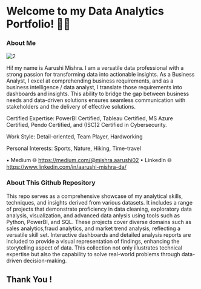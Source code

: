 # Welcome to my Data Analytics Portfolio! 🙋‍♀️

### About Me 

![2](https://github.com/aarushi50/Portfolio-Projects/assets/35843318/35de48b0-544b-48e7-9102-d031d880fe99)

Hi! my name is Aarushi Mishra. I am a versatile data professional with a strong passion for transforming data into actionable insights. As a Business Analyst, I excel at comprehending business requirements, and as a business intelligence / data analyst, I translate those requirements into dashboards and insights. This ability to bridge the gap between business needs and data-driven solutions ensures seamless communication with stakeholders and the delivery of effective solutions.

Certified Expertise: PowerBI Certified, Tableau Certified, MS Azure Certified, Pendo Certified, and (ISC)2 Certified in Cybersecurity.

Work Style: Detail-oriented, Team Player, Hardworking

Personal Interests: Sports, Nature, Hiking, Time-travel

 • Medium 🌐 https://medium.com/@mishra.aarushi02
 • LinkedIn 🌐 https://www.linkedin.com/in/aarushi-mishra-da/

### About This Github Repository

This repo serves as a comprehensive showcase of my analytical skills, techniques, and insights derived from various datasets. It includes a range of projects that demonstrate proficiency in data cleaning, exploratory data analysis, visualization, and advanced data anlysis using tools such as Python, PowerBI, and SQL. These projects cover diverse domains such as sales analytics,fraud analytics, and market trend analysis, reflecting a versatile skill set. Interactive dashboards and detailed analysis reports are included to provide a visual representation of findings, enhancing the storytelling aspect of data. This collection not only illustrates technical expertise but also the capability to solve real-world problems through data-driven decision-making.

## Thank You !
